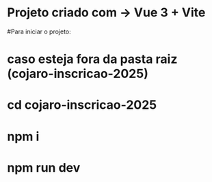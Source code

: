 # Projeto criado com -> Vue 3 + Vite

#Para iniciar o projeto:
# caso esteja fora da pasta raiz (cojaro-inscricao-2025)
# cd cojaro-inscricao-2025
# npm i
# npm run dev

